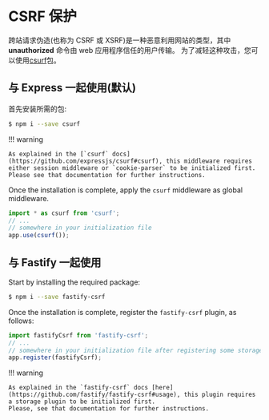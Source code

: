 # CSRF 保护

跨站请求伪造(也称为 CSRF 或 XSRF)是一种恶意利用网站的类型，其中 **unauthorized** 命令由 web 应用程序信任的用户传输。
为了减轻这种攻击，您可以使用[csurf](https://github.com/expressjs/csurf)包。

## 与 Express 一起使用(默认)

首先安装所需的包:

```bash
$ npm i --save csurf
```

!!! warning

    As explained in the [`csurf` docs](https://github.com/expressjs/csurf#csurf), this middleware requires either session middleware or `cookie-parser` to be initialized first.
    Please see that documentation for further instructions.

Once the installation is complete, apply the `csurf` middleware as global middleware.

```typescript
import * as csurf from 'csurf';
// ...
// somewhere in your initialization file
app.use(csurf());
```

## 与 Fastify 一起使用

Start by installing the required package:

```bash
$ npm i --save fastify-csrf
```

Once the installation is complete, register the `fastify-csrf` plugin, as follows:

```typescript
import fastifyCsrf from 'fastify-csrf';
// ...
// somewhere in your initialization file after registering some storage plugin
app.register(fastifyCsrf);
```

!!! warning

    As explained in the `fastify-csrf` docs [here](https://github.com/fastify/fastify-csrf#usage), this plugin requires a storage plugin to be initialized first.
    Please, see that documentation for further instructions.
